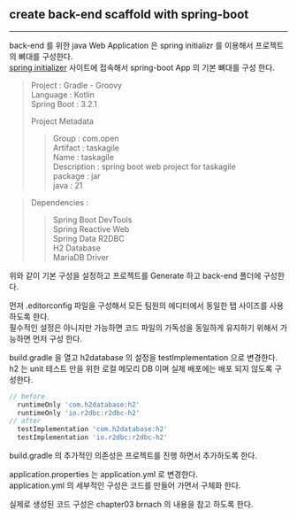 ## create back-end scaffold with spring-boot
---
back-end 를 위한 java Web Application 은 spring initializr 를 이용해서 프로젝트의 뼈대를 구성한다.   
[spring initializer](https://start.spring.io/) 사이트에 접속해서 spring-boot App 의 기본 뼈대를 구성 한다.   
> Project : Gradle - Groovy   
> Language : Kotlin   
> Spring Boot : 3.2.1
>       
> Project Metadata   
>> Group : com.open   
>> Artifact : taskagile   
>> Name : taskagile   
>> Description : spring boot web project for taskagile   
>> package : jar     
>> java : 21    
   
> Dependencies :   
>> Spring Boot DevTools   
>> Spring Reactive Web   
>> Spring Data R2DBC   
>> H2 Database   
>> MariaDB Driver   

위와 같이 기본 구성을 설정하고 프로젝트를 Generate 하고 back-end 폴더에 구성한다.   
   
먼저 .editorconfig 파일을 구성해서 모든 팀원의 에디터에서 동일한 탭 사이즈를 사용하도록 한다.   
필수적인 설정은 아니지만 가능하면 코드 파일의 가독성을 동일하게 유지하기 위해서 가능하면 먼저 구성 한다.   
   
build.gradle 을 열고 h2database 의 설정을 testImplementation 으로 변경한다.   
h2 는 unit 테스트 만을 위한 로컬 메모리 DB 이며 실제 배포에는 배포 되지 않도록 구성한다.
``` gradle
// before
  runtimeOnly 'com.h2database:h2'
  runtimeOnly 'io.r2dbc:r2dbc-h2'
// after
  testImplementation 'com.h2database:h2'
  testImplementation 'io.r2dbc:r2dbc-h2'
```
build.gradle 의 추가적인 의존성은 프로젝트를 진행 하면서 추가하도록 한다.
   
application.properties 는 application.yml 로 변경한다.   
application.yml 의 세부적인 구성은 코드를 만들어 가면서 구체화 한다.
   
실제로 생성된 코드 구성은 chapter03 brnach 의 내용을 참고 하도록 한다.
